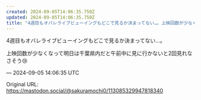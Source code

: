 ```yaml
---
created: 2024-09-05T14:06:35.750Z
updated: 2024-09-05T14:06:35.750Z
title: "4週目もオバレライブビューイングもどこで見るか決まってない…。上映回数が少なくなって明日は千葉県内だと午前中に見に行かないと2回見れなさそう😢[...]"
---
```


<p>4週目もオバレライブビューイングもどこで見るか決まってない…。</p><p>上映回数が少なくなって明日は千葉県内だと午前中に見に行かないと2回見れなさそう😢</p>

&mdash; 2024-09-05 14:06:35 UTC

Original URL: https://mastodon.social/@sakuramochi0/113085329947818340
